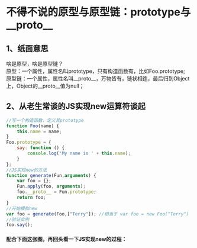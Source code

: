 # 不得不说的原型与原型链：prototype与__proto__

## 1、纸面意思
啥是原型，啥是原型链？<br/>
原型：一个属性，属性名叫prototype，只有构造函数有，比如Foo.prototype;<br/>
原型链：一个属性，属性名叫__proto__，万物皆有，链状相连，最后归到Object上，Object的__proto__值为null；<br/>

## 2、从老生常谈的JS实现new运算符谈起
```javascript
//写一个构造函数，定义其prototype
function Foo(name) {
    this.name = name;
}
Foo.prototype = {
    say: function () {
        console.log('My name is ' + this.name);
    }
};
//JS实现new的方法
function generate(Fun,arguments) {
    var foo = {};
    Fun.apply(foo, arguments);
    foo.__proto__ = Fun.prototype;
    return foo;
}
//开始模拟new
var foo = generate(Foo,["Terry"]); //相当于 var foo = new Foo("Terry")
//验证实例
foo.say();
```
#### 配合下面这张图，再回头看一下JS实现new的过程：
